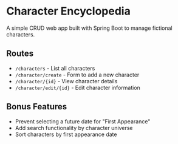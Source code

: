 # Character Encyclopedia

A simple CRUD web app built with Spring Boot to manage fictional characters.

## Routes

- `/characters` - List all characters
- `/character/create` - Form to add a new character
- `/character/{id}` - View character details
- `/character/edit/{id}` - Edit character information

## Bonus Features

- Prevent selecting a future date for "First Appearance"
- Add search functionality by character universe
- Sort characters by first appearance date
